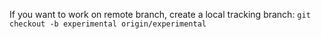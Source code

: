 If you want to work on remote branch, create a local tracking branch:
`git checkout -b experimental origin/experimental`

